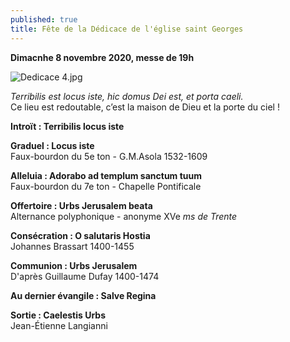 ```yaml
---
published: true
title: Fête de la Dédicace de l'église saint Georges
---
```

**Dimacnhe 8 novembre 2020, messe de 19h**  

![Dedicace 4.jpg]({{site.baseurl}}/images/Dedicace%204.jpg)

*Terribilis est locus iste, hic domus Dei est, et porta caeli.*  
Ce lieu est redoutable, c’est la maison de Dieu et la porte du ciel !

**Introït : Terribilis locus iste**

**Graduel : Locus iste**  
Faux-bourdon du 5e ton - G.M.Asola 1532-1609

**Alleluia : Adorabo ad templum sanctum tuum**  
Faux-bourdon du 7e ton - Chapelle Pontificale

**Offertoire : Urbs Jerusalem beata**  
Alternance polyphonique - anonyme XVe *ms de Trente*

**Consécration : O salutaris Hostia**  
Johannes Brassart 1400-1455

**Communion : Urbs Jerusalem**  
D'après Guillaume Dufay 1400-1474

**Au dernier évangile : Salve Regina**

**Sortie : Caelestis Urbs**  
Jean-Étienne Langianni
